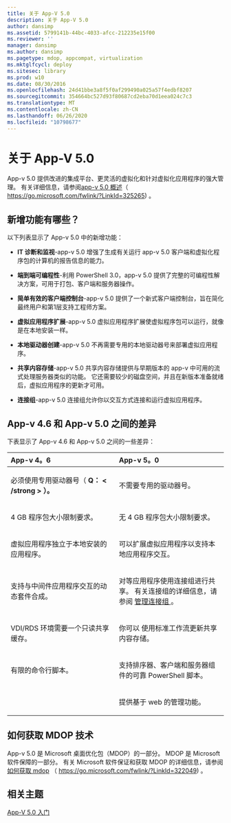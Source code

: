 ```yaml
---
title: 关于 App-V 5.0
description: 关于 App-V 5.0
author: dansimp
ms.assetid: 5799141b-44bc-4033-afcc-212235e15f00
ms.reviewer: ''
manager: dansimp
ms.author: dansimp
ms.pagetype: mdop, appcompat, virtualization
ms.mktglfcycl: deploy
ms.sitesec: library
ms.prod: w10
ms.date: 08/30/2016
ms.openlocfilehash: 24d41bbe3a8f5f0af299490a025a57f4edbf8207
ms.sourcegitcommit: 354664bc527d93f80687cd2eba70d1eea024c7c3
ms.translationtype: MT
ms.contentlocale: zh-CN
ms.lasthandoff: 06/26/2020
ms.locfileid: "10798677"
---
```

# 关于 App-V 5.0


App-v 5.0 提供改进的集成平台、更灵活的虚拟化和针对虚拟化应用程序的强大管理。 有关详细信息，请参阅[app-v 5.0 概述](https://go.microsoft.com/fwlink/?LinkId=325265)（ https://go.microsoft.com/fwlink/?LinkId=325265) 。

## <a href="" id="what-s-new-"></a>新增功能有哪些？


以下列表显示了 App-v 5.0 中的新增功能：

-   **IT 诊断和监视**-app-v 5.0 增强了生成有关运行 app-v 5.0 客户端和虚拟化程序包的计算机的报告信息的能力。

-   **端到端可编程性**-利用 PowerShell 3.0，app-v 5.0 提供了完整的可编程性解决方案，可用于打包、客户端和服务器操作。

-   **简单有效的客户端控制台**-app-v 5.0 提供了一个新式客户端控制台，旨在简化最终用户和第1层支持工程师方案。

-   **虚拟应用程序扩展**-app-v 5.0 虚拟应用程序扩展使虚拟程序包可以运行，就像是在本地安装一样。

-   **本地驱动器创建**-app-v 5.0 不再需要专用的本地驱动器号来部署虚拟应用程序。

-   **共享内容存储**-app-v 5.0 共享内容存储提供与早期版本的 app-v 中可用的流式处理服务器类似的功能。 它还需要较少的磁盘空间，并且在新版本准备就绪后，虚拟应用程序的更新才可用。

-   **连接组**-app-v 5.0 连接组允许你以交互方式连接和运行虚拟应用程序。

## <a href="" id="bkmk-diff-46-50"></a>App-v 4.6 和 App-v 5.0 之间的差异


下表显示了 App-v 4.6 和 App-v 5.0 之间的一些差异：

<table>
<colgroup>
<col width="50%" />
<col width="50%" />
</colgroup>
<thead>
<tr class="header">
<th align="left">App-v 4。6</th>
<th align="left">App-v 5。0</th>
</tr>
</thead>
<tbody>
<tr class="odd">
<td align="left"><p>必须使用专用驱动器号（ <strong> Q： &lt; /strong &gt; ）。</p></td>
<td align="left"><p>不需要专用的驱动器号。</p></td>
</tr>
<tr class="even">
<td align="left"><p>4 GB 程序包大小限制要求。</p></td>
<td align="left"><p>无 4 GB 程序包大小限制要求。</p></td>
</tr>
<tr class="odd">
<td align="left"><p>虚拟应用程序独立于本地安装的应用程序。</p></td>
<td align="left"><p>可以扩展虚拟应用程序以支持本地应用程序交互。</p></td>
</tr>
<tr class="even">
<td align="left"><p>支持与中间件应用程序交互的动态套件合成。</p></td>
<td align="left"><p>对等应用程序使用连接组进行共享。 有关连接组的详细信息，请参阅 <a href="managing-connection-groups.md" data-raw-source="[Managing Connection Groups](managing-connection-groups.md)"> 管理连接组 </a> 。</p></td>
</tr>
<tr class="odd">
<td align="left"><p>VDI/RDS 环境需要一个只读共享缓存。</p></td>
<td align="left"><p>你可以 <strong> </strong> 使用标准工作流更新共享内容存储。</p></td>
</tr>
<tr class="even">
<td align="left"><p>有限的命令行脚本。</p></td>
<td align="left"><p>支持排序器、客户端和服务器组件的可靠 PowerShell 脚本。</p></td>
</tr>
<tr class="odd">
<td align="left"><p></p></td>
<td align="left"><p>提供基于 web 的管理功能。</p></td>
</tr>
</tbody>
</table>

 

## 如何获取 MDOP 技术


App-v 5.0 是 Microsoft 桌面优化包（MDOP）的一部分。 MDOP 是 Microsoft 软件保障的一部分。 有关 Microsoft 软件保证和获取 MDOP 的详细信息，请参阅[如何获取 mdop](https://go.microsoft.com/fwlink/?LinkId=322049) （ https://go.microsoft.com/fwlink/?LinkId=322049) 。






## 相关主题


[App-V 5.0 入门](getting-started-with-app-v-50--rtm.md)

 

 





